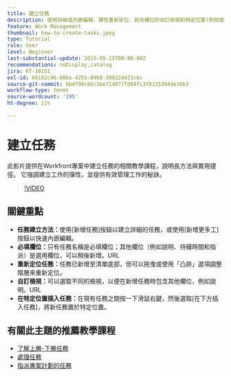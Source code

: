 ```yaml
---
title: 建立任務
description: 使用詳細或內嵌編輯、彈性重新定位、其他欄位的自訂檢視和特定位置(例如使用Workfront中的「在下方插入任務」)的選項，簡化任務建立。
feature: Work Management
thumbnail: how-to-create-tasks.jpeg
type: Tutorial
role: User
level: Beginner
last-substantial-update: 2023-05-15T00:00:00Z
recommendations: noDisplay,catalog
jira: KT-10151
exl-id: 68102c46-80be-4255-89b8-38022d421c6c
source-git-commit: bbdf99c6bc1be714077fd94fc3f8325394de36b3
workflow-type: tm+mt
source-wordcount: '195'
ht-degree: 11%

---
```


# 建立任務

此影片提供在Workfront專案中建立任務的相關教學課程，說明長方法與實用捷徑。 它強調建立工作的彈性，並提供有效管理工作的秘訣。


>[!VIDEO](https://video.tv.adobe.com/v/3419372/?quality=12&learn=on&enablevpops=1)

## 關鍵重點

* **任務建立方法：**&#x200B;使用[新增任務]按鈕以建立詳細的任務，或使用[新增更多工]按鈕以快速內嵌編輯。
* **必填欄位：**&#x200B;只&#x200B;有任務名稱是必填欄位；其他欄位（例如說明、持續時間和指派）是選用欄位，可以稍後新增。&#x200B;URL
* **重新定位任務：**&#x200B;任務已新增至清單底部，但可以拖曳或使用「凸排」選項調整階層來重新定位。
* **自訂檢視：**&#x200B;可以選取不同的檢視，以便在新增任務時包含其他欄位，例如說明。&#x200B;URL
* **在特定位置插入任務：**&#x200B;在現有任務之間按&#x200B;一下滑鼠右鍵，然後選取[在下方插入任務]，將新任務置於特定位置。


## 有關此主題的推薦教學課程

* [了解上層-下層任務](/help/manage-work/tasks/understand-parent-child-tasks.md)
* [處理任務](/help/manage-work/tasks/work-with-tasks.md)
* [指派專案計劃的任務](/help/manage-work/tasks/assign-tasks-from-the-project-plan.md)

